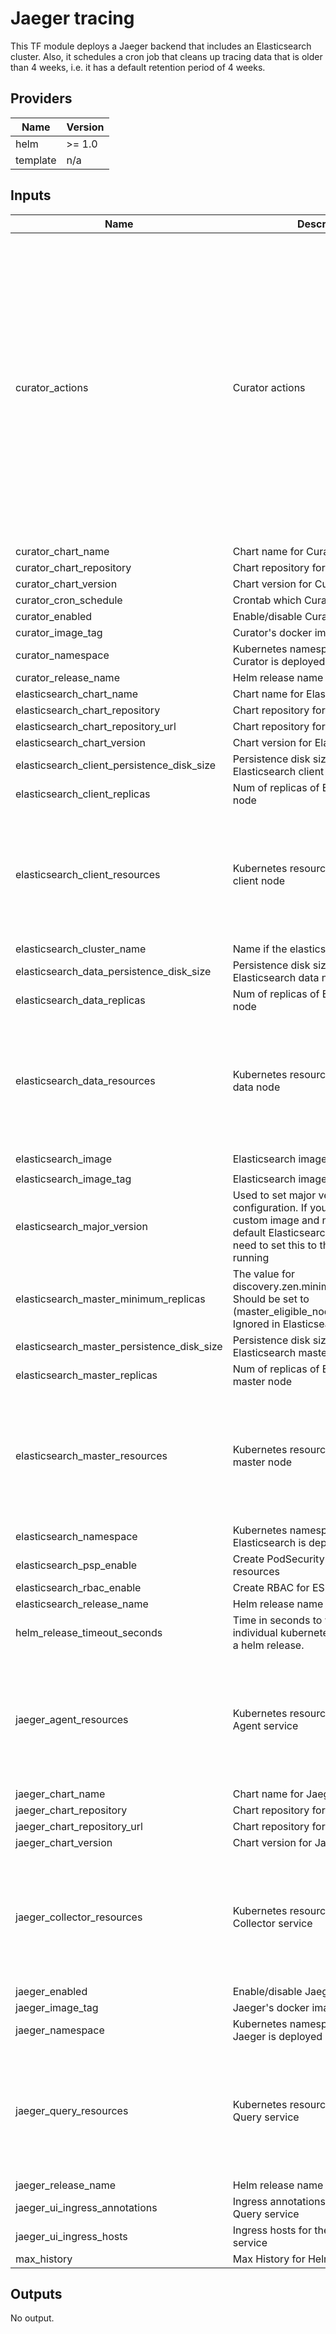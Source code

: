 # Jaeger tracing

This TF module deploys a Jaeger backend that includes an Elasticsearch cluster. Also, it schedules a cron job that cleans up tracing data that is older than 4 weeks, i.e. it has a default retention period of 4 weeks.

## Providers

| Name | Version |
|------|---------|
| helm | >= 1.0 |
| template | n/a |

## Inputs

| Name | Description | Type | Default | Required |
|------|-------------|------|---------|:-----:|
| curator\_actions | Curator actions | `map` | <pre>{<br>  "actions": {<br>    "1": {<br>      "action": "delete_indices",<br>      "description": "Clean up ES by deleting old indices",<br>      "filters": [<br>        {<br>          "direction": "older",<br>          "exclude": false,<br>          "filtertype": "age",<br>          "source": "creation_date",<br>          "unit": "days",<br>          "unit_count": 28<br>        }<br>      ],<br>      "options": {<br>        "continue_if_exception": false,<br>        "disable_action": false,<br>        "ignore_empty_list": true,<br>        "timeout_override": 300<br>      }<br>    }<br>  }<br>}</pre> | no |
| curator\_chart\_name | Chart name for Curator | `string` | `"elasticsearch-curator"` | no |
| curator\_chart\_repository | Chart repository for Curator | `string` | `"stable"` | no |
| curator\_chart\_version | Chart version for Curator | `string` | `"2.1.3"` | no |
| curator\_cron\_schedule | Crontab which Curator will run | `string` | `"0 16 * * *"` | no |
| curator\_enabled | Enable/disable Curator | `bool` | `false` | no |
| curator\_image\_tag | Curator's docker image tag | `string` | `"5.7.6"` | no |
| curator\_namespace | Kubernetes namespace to which Curator is deployed | `string` | `"core"` | no |
| curator\_release\_name | Helm release name for Curator | `string` | `"elasticsearch-curator"` | no |
| elasticsearch\_chart\_name | Chart name for Elasticsearch | `string` | `"elasticsearch"` | no |
| elasticsearch\_chart\_repository | Chart repository for Elasticsearch | `string` | `"elastic"` | no |
| elasticsearch\_chart\_repository\_url | Chart repository for Elasticsearch | `string` | `"https://helm.elastic.co"` | no |
| elasticsearch\_chart\_version | Chart version for Elasticsearch | `string` | `"7.5.1"` | no |
| elasticsearch\_client\_persistence\_disk\_size | Persistence disk size in each Elasticsearch client node | `string` | `"1Gi"` | no |
| elasticsearch\_client\_replicas | Num of replicas of Elasticsearch client node | `number` | `2` | no |
| elasticsearch\_client\_resources | Kubernetes resources for Elasticsearch client node | `map` | <pre>{<br>  "limits": {<br>    "cpu": "1",<br>    "memory": "1536Mi"<br>  },<br>  "requests": {<br>    "cpu": "25m",<br>    "memory": "1536Mi"<br>  }<br>}</pre> | no |
| elasticsearch\_cluster\_name | Name if the elasticsearch cluster | `string` | `"tracing"` | no |
| elasticsearch\_data\_persistence\_disk\_size | Persistence disk size in each Elasticsearch data node | `string` | `"30Gi"` | no |
| elasticsearch\_data\_replicas | Num of replicas of Elasticsearch data node | `number` | `2` | no |
| elasticsearch\_data\_resources | Kubernetes resources for Elasticsearch data node | `map` | <pre>{<br>  "limits": {<br>    "cpu": "1",<br>    "memory": "2560Mi"<br>  },<br>  "requests": {<br>    "cpu": "25m",<br>    "memory": "2560Mi"<br>  }<br>}</pre> | no |
| elasticsearch\_image | Elasticsearch image | `string` | `"docker.elastic.co/elasticsearch/elasticsearch-oss"` | no |
| elasticsearch\_image\_tag | Elasticsearch imagetag | `string` | `"6.8.2"` | no |
| elasticsearch\_major\_version | Used to set major version specific configuration. If you are using a custom image and not running the default Elasticsearch version you will need to set this to the version you are running | `number` | `6` | no |
| elasticsearch\_master\_minimum\_replicas | The value for discovery.zen.minimum\_master\_nodes. Should be set to (master\_eligible\_nodes / 2) + 1. Ignored in Elasticsearch versions >= 7. | `number` | `2` | no |
| elasticsearch\_master\_persistence\_disk\_size | Persistence disk size in each Elasticsearch master node | `string` | `"4Gi"` | no |
| elasticsearch\_master\_replicas | Num of replicas of Elasticsearch master node | `number` | `3` | no |
| elasticsearch\_master\_resources | Kubernetes resources for Elasticsearch master node | `map` | <pre>{<br>  "limits": {<br>    "cpu": "1",<br>    "memory": "1536Mi"<br>  },<br>  "requests": {<br>    "cpu": "25m",<br>    "memory": "1536Mi"<br>  }<br>}</pre> | no |
| elasticsearch\_namespace | Kubernetes namespace to which Elasticsearch is deployed | `string` | `"core"` | no |
| elasticsearch\_psp\_enable | Create PodSecurityPolicy for ES resources | `bool` | `true` | no |
| elasticsearch\_rbac\_enable | Create RBAC for ES resources | `bool` | `true` | no |
| elasticsearch\_release\_name | Helm release name for Elasticsearch | `string` | `"jaeger-elasticsearch"` | no |
| helm\_release\_timeout\_seconds | Time in seconds to wait for any individual kubernetes operation during a helm release. | `number` | `900` | no |
| jaeger\_agent\_resources | Kubernetes resources for Jaeger Agent service | `map` | <pre>{<br>  "limits": {<br>    "cpu": "100m",<br>    "memory": "128Mi"<br>  },<br>  "requests": {<br>    "cpu": "25m",<br>    "memory": "128Mi"<br>  }<br>}</pre> | no |
| jaeger\_chart\_name | Chart name for Jaeger | `string` | `"jaeger"` | no |
| jaeger\_chart\_repository | Chart repository for Jaeger | `string` | `"jaegertracing"` | no |
| jaeger\_chart\_repository\_url | Chart repository for Jaeger | `string` | `"https://jaegertracing.github.io/helm-charts"` | no |
| jaeger\_chart\_version | Chart version for Jaeger | `string` | `"0.18.2"` | no |
| jaeger\_collector\_resources | Kubernetes resources for Jaeger Collector service | `map` | <pre>{<br>  "limits": {<br>    "cpu": "512m",<br>    "memory": "256Mi"<br>  },<br>  "requests": {<br>    "cpu": "50m",<br>    "memory": "256Mi"<br>  }<br>}</pre> | no |
| jaeger\_enabled | Enable/disable Jaeger | `bool` | `false` | no |
| jaeger\_image\_tag | Jaeger's docker image tag | `string` | `"1.16.0"` | no |
| jaeger\_namespace | Kubernetes namespace to which Jaeger is deployed | `string` | `"core"` | no |
| jaeger\_query\_resources | Kubernetes resources for Jaeger Query service | `map` | <pre>{<br>  "limits": {<br>    "cpu": "200m",<br>    "memory": "128Mi"<br>  },<br>  "requests": {<br>    "cpu": "25m",<br>    "memory": "128Mi"<br>  }<br>}</pre> | no |
| jaeger\_release\_name | Helm release name for Jaeger | `string` | `"jaeger"` | no |
| jaeger\_ui\_ingress\_annotations | Ingress annotations for the Jaeger Query service | `map` | `{}` | no |
| jaeger\_ui\_ingress\_hosts | Ingress hosts for the Jaeger Query service | `map` | `{}` | no |
| max\_history | Max History for Helm | `number` | `20` | no |

## Outputs

No output.
